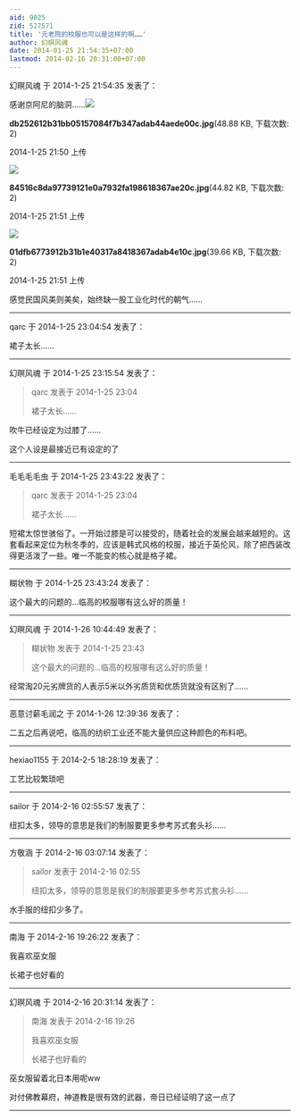 ```yaml
---
aid: 9025
zid: 527571
title: '元老院的校服也可以是这样的啊……'
author: 幻暝风魂
date: 2014-01-25 21:54:35+07:00
lastmod: 2014-02-16 20:31:00+07:00
---
```


幻暝风魂 于 2014-1-25 21:54:35 发表了：

感谢京阿尼的脑洞……![](https://cdn.jsdelivr.net/gh/lzjluzijie/beichao@main/img/215051t0mwgynll2u0un8d.jpg)



**db252612b31bb05157084f7b347adab44aede00c.jpg**(48.88 KB, 下载次数: 2)



2014-1-25 21:50 上传



![](https://cdn.jsdelivr.net/gh/lzjluzijie/beichao@main/img/215107c96mvf656uyvfuu1.jpg)



**84516c8da97739121e0a7932fa198618367ae20c.jpg**(44.82 KB, 下载次数: 2)



2014-1-25 21:51 上传



![](https://cdn.jsdelivr.net/gh/lzjluzijie/beichao@main/img/215130ifjj4trenj5zz5xr.jpg)



**01dfb6773912b31b1e40317a8418367adab4e10c.jpg**(39.66 KB, 下载次数: 2)



2014-1-25 21:51 上传



感觉民国风美则美矣，始终缺一股工业化时代的朝气……

---------

qarc 于 2014-1-25 23:04:54 发表了：

裙子太长……

---------

幻暝风魂 于 2014-1-25 23:15:54 发表了：

> qarc 发表于 2014-1-25 23:04
> 
> 裙子太长……



吹牛已经设定为过膝了……

这个人设是最接近已有设定的了

---------

毛毛毛毛虫 于 2014-1-25 23:43:22 发表了：

> qarc 发表于 2014-1-25 23:04
> 
> 裙子太长……



短裙太惊世骇俗了。一开始过膝是可以接受的，随着社会的发展会越来越短的。这套看起来定位为秋冬季的，应该是韩式风格的校服，接近于英伦风，除了把西装改得更活泼了一些。唯一不能变的核心就是格子裙。

---------

糊状物 于 2014-1-25 23:43:24 发表了：

这个最大的问题的...临高的校服哪有这么好的质量！

---------

幻暝风魂 于 2014-1-26 10:44:49 发表了：

> 糊状物 发表于 2014-1-25 23:43
> 
> 这个最大的问题的...临高的校服哪有这么好的质量！



经常淘20元劣牌货的人表示5米以外劣质货和优质货就没有区别了……

---------

恶意讨薪毛润之 于 2014-1-26 12:39:36 发表了：

二五之后再说吧，临高的纺织工业还不能大量供应这种颜色的布料吧。

---------

hexiao1155 于 2014-2-5 18:28:19 发表了：

工艺比较繁琐吧

---------

sailor 于 2014-2-16 02:55:57 发表了：

纽扣太多，领导的意思是我们的制服要更多参考苏式套头衫……

---------

方敬涵 于 2014-2-16 03:07:14 发表了：

> sailor 发表于 2014-2-16 02:55
> 
> 纽扣太多，领导的意思是我们的制服要更多参考苏式套头衫……



水手服的纽扣少多了。

---------

南海 于 2014-2-16 19:26:22 发表了：

我喜欢巫女服

长裙子也好看的

---------

幻暝风魂 于 2014-2-16 20:31:14 发表了：

> 南海 发表于 2014-2-16 19:26
> 
> 我喜欢巫女服
> 
> 长裙子也好看的



巫女服留着北日本用呢ww

对付佛教幕府，神道教是很有效的武器，帝日已经证明了这一点了

---------

